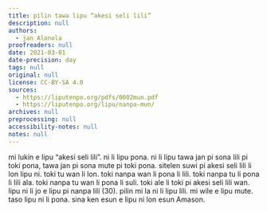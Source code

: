 ```yaml
---
title: pilin tawa lipu “akesi seli lili”
description: null
authors:
  - jan Alonola
proofreaders: null
date: 2021-03-01
date-precision: day
tags: null
original: null
license: CC-BY-SA 4.0
sources:
  - https://liputenpo.org/pdfs/0002mun.pdf
  - https://liputenpo.org/lipu/nanpa-mun/
archives: null
preprocessing: null
accessibility-notes: null
notes: null
---
```


mi lukin e lipu “akesi seli lili”. ni li lipu pona. ni li lipu tawa jan pi sona lili pi toki pona, tawa jan pi sona mute pi toki pona. sitelen suwi pi akesi seli lili li lon lipu ni. toki tu wan li lon. toki nanpa wan li pona li lili. toki nanpa tu li pona li lili ala. toki nanpa tu wan li pona li suli. toki ale li toki pi akesi seli lili wan. lipu ni li jo e lipu pi nanpa lili (30). pilin mi la ni li lipu lili. mi wile e lipu mute. taso lipu ni li pona. sina ken esun e lipu ni lon esun Amason.